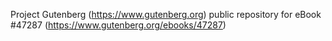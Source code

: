 Project Gutenberg (https://www.gutenberg.org) public repository for
eBook #47287 (https://www.gutenberg.org/ebooks/47287)
